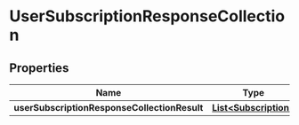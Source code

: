 # UserSubscriptionResponseCollection

## Properties
Name | Type | Description | Notes
------------ | ------------- | ------------- | -------------
**userSubscriptionResponseCollectionResult** | [**List&lt;Subscription&gt;**](Subscription.md) |  |  [optional]
